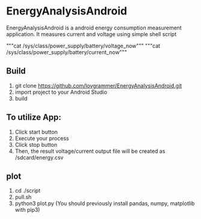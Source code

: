 # EnergyAnalysisAndroid

EnergyAnalysisAndroid is a android energy consumption measurement application.
It measures current and voltage using simple shell script

"""cat /sys/class/power_supply/battery/voltage_now"""
"""cat /sys/class/power_supply/battery/current_now"""

## Build
1) git clone https://github.com/lovgrammer/EnergyAnalysisAndroid.git
2) import project to your Android Studio
3) build

## To utilize App:
1) Click start button
2) Execute your process
3) Click stop button
4) Then, the result voltage/current output file will be created as /sdcard/energy.csv

## plot
1) cd ./script
2) pull.sh
3) python3 plot.py
(You should previously install pandas, numpy, matplotlib with pip3)

